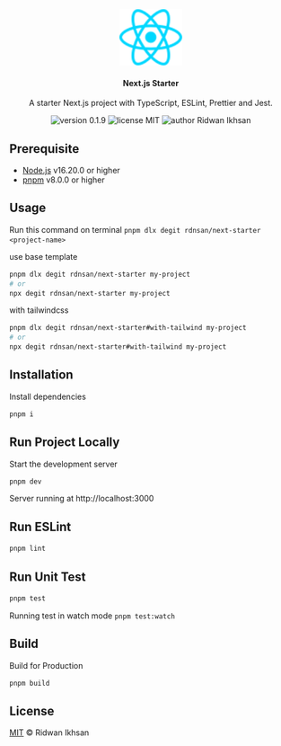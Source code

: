<div align="center">
  <img src="public/react.svg" alt="React Icon" height="100" />
</div>

<h4 align="center">Next.js Starter</h4>
<p align="center">A starter Next.js project with TypeScript, ESLint, Prettier and Jest.</p>
<p align="center">
  <img src="https://img.shields.io/badge/version-0.1.9-blue" alt="version 0.1.9"/>
  <img src="https://img.shields.io/badge/license-MIT-brightgreen" alt="license MIT"/>
  <img src="https://img.shields.io/badge/author-Ridwan%20Ikhsan-lightseagreen" alt="author Ridwan Ikhsan"/>
</p>

## Prerequisite

- [Node.js](https://nodejs.org/) v16.20.0 or higher
- [pnpm](https://pnpm.io/) v8.0.0 or higher

## Usage

Run this command on terminal `pnpm dlx degit rdnsan/next-starter <project-name>`

use base template

```sh
pnpm dlx degit rdnsan/next-starter my-project
# or
npx degit rdnsan/next-starter my-project
```

with tailwindcss

```sh
pnpm dlx degit rdnsan/next-starter#with-tailwind my-project
# or
npx degit rdnsan/next-starter#with-tailwind my-project
```

## Installation

Install dependencies

```sh
pnpm i
```

## Run Project Locally

Start the development server

```sh
pnpm dev

```

Server running at http://localhost:3000

## Run ESLint

```sh
pnpm lint
```

## Run Unit Test

```sh
pnpm test
```

Running test in watch mode `pnpm test:watch`

## Build

Build for Production

```sh
pnpm build

```

## License

[MIT](LICENSE) © Ridwan Ikhsan
